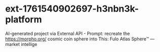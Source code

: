 # ext-1761540902697-h3nbn3k-platform
AI-generated project via External API - Prompt: recreate the https://morpho.org/ cosmic coin sphere into This: Fulo Atlas Sphere™ — market intellige
